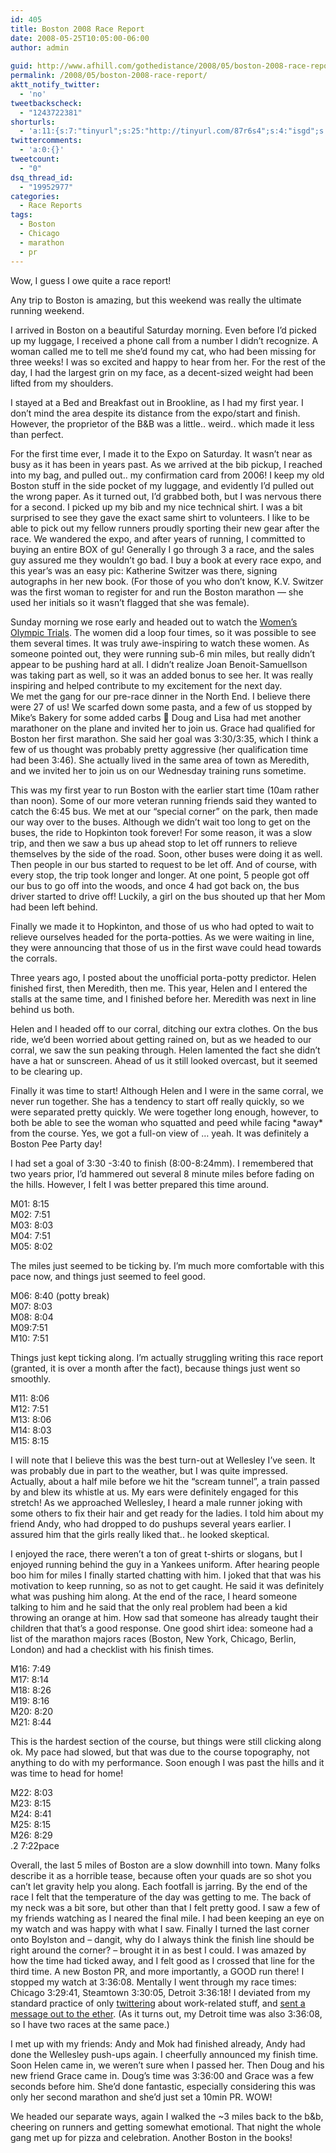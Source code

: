```yaml
---
id: 405
title: Boston 2008 Race Report
date: 2008-05-25T10:05:00-06:00
author: admin
  
guid: http://www.afhill.com/gothedistance/2008/05/boston-2008-race-report/
permalink: /2008/05/boston-2008-race-report/
aktt_notify_twitter:
  - 'no'
tweetbackscheck:
  - "1243722381"
shorturls:
  - 'a:11:{s:7:"tinyurl";s:25:"http://tinyurl.com/87r6s4";s:4:"isgd";s:17:"http://is.gd/fgeE";s:5:"bitly";s:18:"http://bit.ly/uWhx";s:5:"snipr";s:22:"http://snipr.com/9ru0e";s:5:"snurl";s:22:"http://snurl.com/9ru0e";s:7:"snipurl";s:24:"http://snipurl.com/9ru0e";s:4:"trim";s:17:"http://tr.im/43lv";s:5:"adjix";s:207:"(10 Jan 2008 temporary restriction: API requires valid partnerID or partnerEmail key in request. Contact us if this affects you.) Invalid Adjix request. API documentation @ http://web.adjix.com/AdjixAPI.html";s:4:"advu";s:203:"(10 Jan 2008 temporary restriction: API requires valid partnerID or partnerEmail key in request. Contact us if this affects you.) Invalid Adjix request. API documentation @ http://web.ad.vu/AdjixAPI.html";s:4:"zima";s:19:"http://zi.ma/2df9f7";s:9:"permalink";s:68:"http://www.afhill.com/gothedistance/2008/05/boston-2008-race-report/";}'
twittercomments:
  - 'a:0:{}'
tweetcount:
  - "0"
dsq_thread_id:
  - "19952977"
categories:
  - Race Reports
tags:
  - Boston
  - Chicago
  - marathon
  - pr
---
```

Wow, I guess I owe quite a race report!

Any trip to Boston is amazing, but this weekend was really the ultimate running weekend.

I arrived in Boston on a beautiful Saturday morning. Even before I&#8217;d picked up my luggage, I received a phone call from a number I didn&#8217;t recognize. A woman called me to tell me she&#8217;d found my cat, who had been missing for three weeks! I was so excited and happy to hear from her. For the rest of the day, I had the largest grin on my face, as a decent-sized weight had been lifted from my shoulders. 

I stayed at a Bed and Breakfast out in Brookline, as I had my first year. I don&#8217;t mind the area despite its distance from the expo/start and finish. However, the proprietor of the B&B was a little.. weird.. which made it less than perfect. 

For the first time ever, I made it to the Expo on Saturday. It wasn&#8217;t near as busy as it has been in years past. As we arrived at the bib pickup, I reached into my bag, and pulled out.. my confirmation card from 2006! I keep my old Boston stuff in the side pocket of my luggage, and evidently I&#8217;d pulled out the wrong paper. As it turned out, I&#8217;d grabbed both, but I was nervous there for a second. I picked up my bib and my nice technical shirt. I was a bit surprised to see they gave the exact same shirt to volunteers. I like to be able to pick out my fellow runners proudly sporting their new gear after the race. We wandered the expo, and after years of running, I committed to buying an entire BOX of gu! Generally I go through 3 a race, and the sales guy assured me they wouldn&#8217;t go bad. I buy a book at every race expo, and this year&#8217;s was an easy pic: Katherine Switzer was there, signing autographs in her new book. (For those of you who don&#8217;t know, K.V. Switzer was the first woman to register for and run the Boston marathon &#8212; she used her initials so it wasn&#8217;t flagged that she was female).

Sunday morning we rose early and headed out to watch the [Women&#8217;s Olympic Trials](http://bostontrials2008.com/). The women did a loop four times, so it was possible to see them several times. It was truly awe-inspiring to watch these women. As someone pointed out, they were running sub-6 min miles, but really didn&#8217;t appear to be pushing hard at all. I didn&#8217;t realize Joan Benoit-Samuellson was taking part as well, so it was an added bonus to see her. It was really inspiring and helped contribute to my excitement for the next day.  
We met the gang for our pre-race dinner in the North End. I believe there were 27 of us! We scarfed down some pasta, and a few of us stopped by Mike&#8217;s Bakery for some added carbs 🙂 Doug and Lisa had met another marathoner on the plane and invited her to join us. Grace had qualified for Boston her first marathon. She said her goal was 3:30/3:35, which I think a few of us thought was probably pretty aggressive (her qualification time had been 3:46). She actually lived in the same area of town as Meredith, and we invited her to join us on our Wednesday training runs sometime.

This was my first year to run Boston with the earlier start time (10am rather than noon). Some of our more veteran running friends said they wanted to catch the 6:45 bus. We met at our &#8220;special corner&#8221; on the park, then made our way over to the buses. Although we didn&#8217;t wait too long to get on the buses, the ride to Hopkinton took forever! For some reason, it was a slow trip, and then we saw a bus up ahead stop to let off runners to relieve themselves by the side of the road. Soon, other buses were doing it as well. Then people in our bus started to request to be let off. And of course, with every stop, the trip took longer and longer. At one point, 5 people got off our bus to go off into the woods, and once 4 had got back on, the bus driver started to drive off! Luckily, a girl on the bus shouted up that her Mom had been left behind. 

Finally we made it to Hopkinton, and those of us who had opted to wait to relieve ourselves headed for the porta-potties. As we were waiting in line, they were announcing that those of us in the first wave could head towards the corrals. 

Three years ago, I posted about the unofficial porta-potty predictor. Helen finished first, then Meredith, then me. This year, Helen and I entered the stalls at the same time, and I finished before her. Meredith was next in line behind us both. 

Helen and I headed off to our corral, ditching our extra clothes. On the bus ride, we&#8217;d been worried about getting rained on, but as we headed to our corral, we saw the sun peaking through. Helen lamented the fact she didn&#8217;t have a hat or sunscreen. Ahead of us it still looked overcast, but it seemed to be clearing up. 

Finally it was time to start! Although Helen and I were in the same corral, we never run together. She has a tendency to start off really quickly, so we were separated pretty quickly. We were together long enough, however, to both be able to see the woman who squatted and peed while facing \*away\* from the course. Yes, we got a full-on view of &#8230; yeah. It was definitely a Boston Pee Party day!

I had set a goal of 3:30 -3:40 to finish (8:00-8:24mm). I remembered that two years prior, I&#8217;d hammered out several 8 minute miles before fading on the hills. However, I felt I was better prepared this time around. 

M01: 8:15  
M02: 7:51  
M03: 8:03  
M04: 7:51  
M05: 8:02

The miles just seemed to be ticking by. I&#8217;m much more comfortable with this pace now, and things just seemed to feel good. 

M06: 8:40 (potty break)  
M07: 8:03  
M08: 8:04  
M09:7:51  
M10: 7:51

Things just kept ticking along. I&#8217;m actually struggling writing this race report (granted, it is over a month after the fact), because things just went so smoothly.

M11: 8:06  
M12: 7:51  
M13: 8:06  
M14: 8:03  
M15: 8:15

I will note that I believe this was the best turn-out at Wellesley I&#8217;ve seen. It was probably due in part to the weather, but I was quite impressed. Actually, about a half mile before we hit the &#8220;scream tunnel&#8221;, a train passed by and blew its whistle at us. My ears were definitely engaged for this stretch! As we approached Wellesley, I heard a male runner joking with some others to fix their hair and get ready for the ladies. I told him about my friend Andy, who had dropped to do pushups several years earlier. I assured him that the girls really liked that.. he looked skeptical.

I enjoyed the race, there weren&#8217;t a ton of great t-shirts or slogans, but I enjoyed running behind the guy in a Yankees uniform. After hearing people boo him for miles I finally started chatting with him. I joked that that was his motivation to keep running, so as not to get caught. He said it was definitely what was pushing him along. At the end of the race, I heard someone talking to him and he said that the only real problem had been a kid throwing an orange at him. How sad that someone has already taught their children that that&#8217;s a good response. One good shirt idea: someone had a list of the marathon majors races (Boston, New York, Chicago, Berlin, London) and had a checklist with his finish times. 

M16: 7:49  
M17: 8:14  
M18: 8:26  
M19: 8:16  
M20: 8:20  
M21: 8:44

This is the hardest section of the course, but things were still clicking along ok. My pace had slowed, but that was due to the course topography, not anything to do with my performance. Soon enough I was past the hills and it was time to head for home!

M22: 8:03  
M23: 8:15  
M24: 8:41  
M25: 8:15  
M26: 8:29  
.2 7:22pace

Overall, the last 5 miles of Boston are a slow downhill into town. Many folks describe it as a horrible tease, because often your quads are so shot you can&#8217;t let gravity help you along. Each footfall is jarring. By the end of the race I felt that the temperature of the day was getting to me. The back of my neck was a bit sore, but other than that I felt pretty good. I saw a few of my friends watching as I neared the final mile. I had been keeping an eye on my watch and was happy with what I saw. Finally I turned the last corner onto Boylston and &#8211; dangit, why do I always think the finish line should be right around the corner? &#8211; brought it in as best I could. I was amazed by how the time had ticked away, and I felt good as I crossed that line for the third time. A new Boston PR, and more importantly, a GOOD run there! I stopped my watch at 3:36:08. Mentally I went through my race times: Chicago 3:29:41, Steamtown 3:30:05, Detroit 3:36:18! I deviated from my standard practice of only [twittering](http://www.twitter.com/afhill) about work-related stuff, and [sent a message out to the ether](http://twitter.com/afhill/statuses/793767259). (As it turns out, my Detroit time was also 3:36:08, so I have two races at the same pace.)

I met up with my friends: Andy and Mok had finished already, Andy had done the Wellesley push-ups again. I cheerfully announced my finish time. Soon Helen came in, we weren&#8217;t sure when I passed her. Then Doug and his new friend Grace came in. Doug&#8217;s time was 3:36:00 and Grace was a few seconds before him. She&#8217;d done fantastic, especially considering this was only her second marathon and she&#8217;d just set a 10min PR. WOW! 

We headed our separate ways, again I walked the ~3 miles back to the b&b, cheering on runners and getting somewhat emotional. That night the whole gang met up for pizza and celebration. Another Boston in the books!
